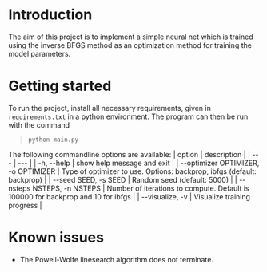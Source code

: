 # Introduction

The aim of this project is to implement a simple neural net which is trained using the inverse BFGS method as an optimization method for training the model parameters.

# Getting started

To run the project, install all necessary requirements, given in `requirements.txt` in a python environment. The program can then be run with the command
> `python main.py`

The following commandline options are available:
| option | description |
| --- | --- |
| -h, --help           | show help message and exit |
|  --optimizer OPTIMIZER, -o OPTIMIZER | Type of optimizer to use. Options: backprop, ibfgs (default: backprop) |
|  --seed SEED, -s SEED | Random seed (default: 5000) |
|  --nsteps NSTEPS, -n NSTEPS | Number of iterations to compute. Default is 100000 for backprop and 10 for ibfgs |
|  --visualize, -v      | Visualize training progress |

# Known issues

* The Powell-Wolfe linesearch algorithm does not terminate.